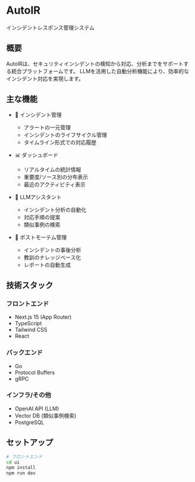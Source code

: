 # AutoIR

インシデントレスポンス管理システム

## 概要

AutoIRは、セキュリティインシデントの検知から対応、分析までをサポートする統合プラットフォームです。
LLMを活用した自動分析機能により、効率的なインシデント対応を実現します。

## 主な機能

- 🚨 インシデント管理
  - アラートの一元管理
  - インシデントのライフサイクル管理
  - タイムライン形式での対応履歴

- 📊 ダッシュボード
  - リアルタイムの統計情報
  - 重要度/ソース別の分布表示
  - 最近のアクティビティ表示

- 🤖 LLMアシスタント
  - インシデント分析の自動化
  - 対応手順の提案
  - 類似事例の検索

- 📝 ポストモーテム管理
  - インシデントの事後分析
  - 教訓のナレッジベース化
  - レポートの自動生成

## 技術スタック

### フロントエンド
- Next.js 15 (App Router)
- TypeScript
- Tailwind CSS
- React

### バックエンド
- Go
- Protocol Buffers
- gRPC

### インフラ/その他
- OpenAI API (LLM)
- Vector DB (類似事例検索)
- PostgreSQL

## セットアップ

```bash
# フロントエンド
cd ui
npm install
npm run dev
```
